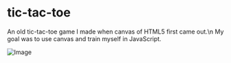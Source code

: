 # tic-tac-toe
An old tic-tac-toe game I made when canvas of HTML5 first came out.\n
My goal was to use canvas and train myself in JavaScript.

![Image](https://i.imgur.com/3X2yhS2.png?1)
